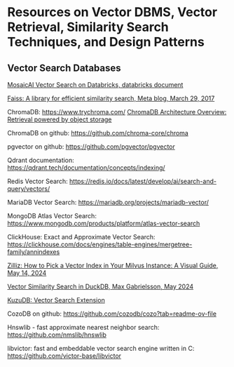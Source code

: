 # Resources on Vector DBMS, Vector Retrieval, Similarity Search Techniques, and Design Patterns

## Vector Search Databases

[MosaicAI Vector Search on Databricks, databricks document](https://docs.databricks.com/aws/en/generative-ai/vector-search)

[Faiss: A library for efficient similarity search, Meta blog, March 29, 2017](https://engineering.fb.com/2017/03/29/data-infrastructure/faiss-a-library-for-efficient-similarity-search/)

ChromaDB: https://www.trychroma.com/
[ChromaDB Architecture Overview: Retrieval powered by object storage](https://www.trychroma.com/engineering/serverless)

ChromaDB on github: https://github.com/chroma-core/chroma

pgvector on github: https://github.com/pgvector/pgvector

Qdrant documentation: https://qdrant.tech/documentation/concepts/indexing/

Redis Vector Search: https://redis.io/docs/latest/develop/ai/search-and-query/vectors/

MariaDB Vector Search: https://mariadb.org/projects/mariadb-vector/

MongoDB Atlas Vector Search: https://www.mongodb.com/products/platform/atlas-vector-search

ClickHouse: Exact and Approximate Vector Search: https://clickhouse.com/docs/engines/table-engines/mergetree-family/annindexes

[Zilliz: How to Pick a Vector Index in Your Milvus Instance: A Visual Guide, May 14, 2024](https://zilliz.com/learn/how-to-pick-a-vector-index-in-milvus-visual-guide)

[Vector Similarity Search in DuckDB, Max Gabrielsson, May 2024](https://duckdb.org/2024/05/03/vector-similarity-search-vss.html)

[KuzuDB: Vector Search Extension](https://docs.kuzudb.com/extensions/vector/)

CozoDB on github: https://github.com/cozodb/cozo?tab=readme-ov-file

Hnswlib - fast approximate nearest neighbor search: https://github.com/nmslib/hnswlib

libvictor: fast and embeddable vector search engine written in C: https://github.com/victor-base/libvictor

